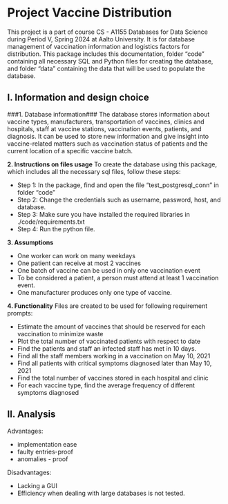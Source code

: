 # Project Vaccine Distribution
This project is a part of course CS - A1155 Databases for Data Science during Period V, Spring 2024 at Aalto University. It is for database management of vaccination information and logistics factors for distribution.
This package includes this documentation, folder “code” containing all necessary SQL and Python files for creating the database, and folder “data” containing the data that will be used to populate the database. 

## I. Information and design choice
###1. Database information###
The database stores information about vaccine types, manufacturers, transportation of vaccines, clinics and hospitals, staff at vaccine stations, vaccination events, patients, and diagnosis.
It can be used to store new information and give insight into vaccine-related matters such as vaccination status of patients and the current location of a specific vaccine batch.

**2. Instructions on files usage**
To create the database using this package, which includes all the necessary sql files, follow these steps:
- Step 1: In the package, find and open the file “test_postgresql_conn” in folder “code”
- Step 2: Change the credentials such as username, password, host, and database.
- Step 3: Make sure you have installed the required libraries in ./code/requirements.txt
- Step 4: Run the python file.

**3. Assumptions**
- One worker can work on many weekdays
- One patient can receive at most 2 vaccines
- One batch of vaccine can be used in only one vaccination event
- To be considered a patient, a person must attend at least 1 vaccination event.
- One manufacturer produces only one type of vaccine.

**4. Functionality**
Files are created to be used for following requirement prompts: 
- Estimate the amount of vaccines that should be reserved for each vaccination to minimize waste
- Plot the total number of vaccinated patients with respect to date
- Find the patients and staff an infected staff has met in 10 days.
- Find all the staff members working in a vaccination on May 10, 2021
- Find all patients with critical symptoms diagnosed later than May 10, 2021
- Find the total number of vaccines stored in each hospital and clinic
- For each vaccine type, find the average frequency of different symptoms diagnosed

## II. Analysis

Advantages:
- implementation ease
- faulty entries-proof
- anomalies - proof
	
Disadvantages:
- Lacking a GUI
- Efficiency when dealing with large databases is not tested.

